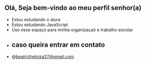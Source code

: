 ## Olá, Seja bem-vindo ao meu perfil senhor(a)
-  Estou estudando o alura
-  Estou estudando JavaScript
-  Uso esse espaço para minha organizaçaõ e trabalho escolar
-  ## caso queira entrar em contato
-  @beatrizheloiza27@gmail.com
